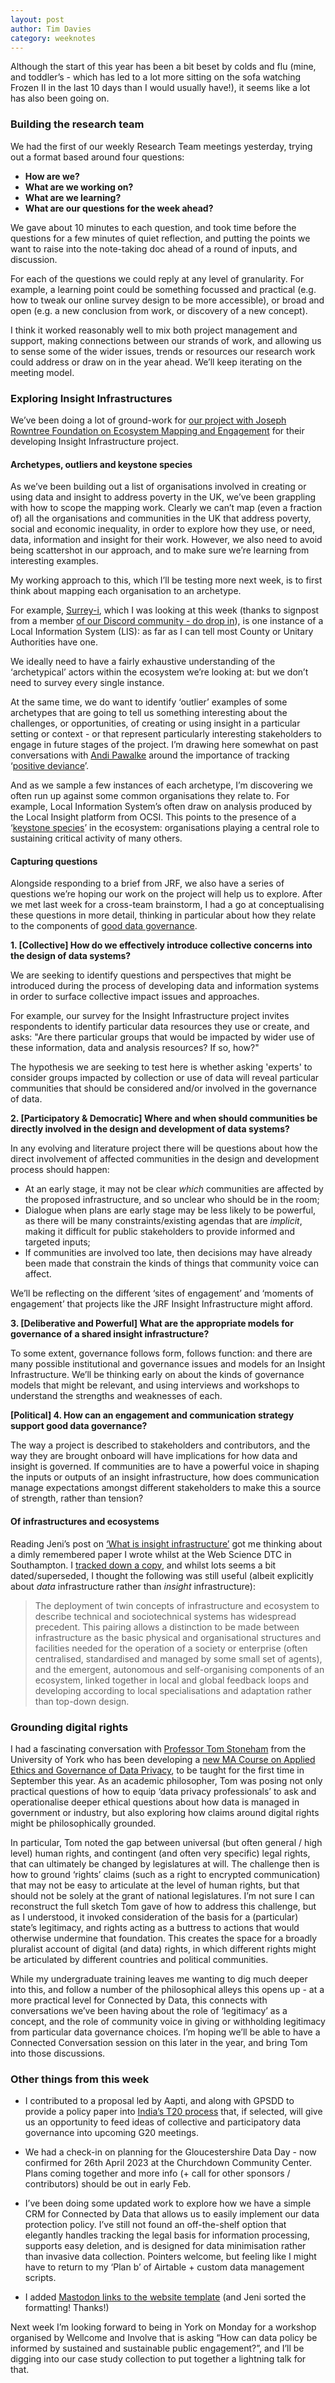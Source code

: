 ```yaml
---
layout: post
author: Tim Davies
category: weeknotes
---
```



Although the start of this year has been a bit beset by colds and flu (mine, and toddler’s - which has led to a lot more sitting on the sofa watching Frozen II in the last 10 days than I would usually have!), it seems like a lot has also been going on. 


### Building the research team

We had the first of our weekly Research Team meetings yesterday, trying out a format based around four questions:

* **How are we?**
* **What are we working on?**
* **What are we learning?**
* **What are our questions for the week ahead?**

We gave about 10 minutes to each question, and took time before the questions for a few minutes of quiet reflection, and putting the points we want to raise into the note-taking doc ahead of a round of inputs, and discussion. 

For each of the questions we could reply at any level of granularity. For example, a learning point could be something focussed and practical (e.g. how to tweak our online survey design to be more accessible), or broad and open (e.g. a new conclusion from work, or discovery of a new concept). 

I think it worked reasonably well to mix both project management and support, making connections between our strands of work, and allowing us to sense some of the wider issues, trends or resources our research work could address or draw on in the year ahead. We’ll keep iterating on the meeting model. 


### Exploring Insight Infrastructures

We’ve been doing a lot of ground-work for [our project with Joseph Rowntree Foundation on Ecosystem Mapping and Engagement](https://connectedbydata.org/projects/2022-jrf-ecosystem) for their developing Insight Infrastructure project. 


#### Archetypes, outliers and keystone species

As we’ve been building out a list of organisations involved in creating or using data and insight to address poverty in the UK, we’ve been grappling with how to scope the mapping work. Clearly we can’t map (even a fraction of) all the organisations and communities in the UK that address poverty, social and economic inequality, in order to explore how they use, or need, data, information and insight for their work. However, we also need to avoid being scattershot in our approach, and to make sure we’re learning from interesting examples.

My working approach to this, which I’ll be testing more next week, is to first think about mapping each organisation to an archetype.

For example, [Surrey-i](https://surreyi.gov.uk/), which I was looking at this week (thanks to signpost from a member [of our Discord community - do drop in](https://discord.gg/uZyhRghzsc)), is one instance of a Local Information System (LIS): as far as I can tell most County or Unitary Authorities have one. 

We ideally need to have a fairly exhaustive understanding of the ‘archetypical’ actors within the ecosystem we’re looking at: but we don’t need to survey every single instance.

At the same time, we do want to identify ‘outlier’ examples of some archetypes  that are going to tell us something interesting about the challenges, or opportunities, of creating or using insight in a particular setting or context - or that represent particularly interesting stakeholders to engage in future stages of the project. I’m drawing here somewhat on past conversations with [Andi Pawalke](https://www.linkedin.com/in/apawelke/) around the importance of tracking ‘[positive deviance](https://involve.org.uk/resources/methods/positive-deviance#:~:text=Positive%20Deviance%20is%20based%20on,to%20problems%20than%20their%20peers.)’. 

And as we sample a few instances of each archetype, I’m discovering we often run up against some common organisations they relate to. For example, Local Information System’s often draw on analysis produced by the Local Insight platform from OCSI. This points to the presence of a ‘[keystone species](https://en.wikipedia.org/wiki/Keystone_species)’ in the ecosystem: organisations playing a central role to sustaining critical activity of many others. 


#### Capturing questions

Alongside responding to a brief from JRF, we also have a series of questions we’re hoping our work on the project will help us to explore. After we met last week for a cross-team brainstorm, I had a go at conceptualising these questions in more detail, thinking in particular about how they relate to the components of [good data governance](https://connectedbydata.org/blog/2022/09/21/effective-data-governance#:~:text=What%20does%20good%20data%20governance%20look%20like%3F). 

**1. [Collective] How do we effectively introduce collective concerns into the design of data systems?**

We are seeking to identify questions and perspectives that might be introduced during the process of developing data and information systems in order to surface collective impact issues and approaches.

For example, our survey for the Insight Infrastructure project invites respondents to identify particular data resources they use or create, and asks: "Are there particular groups that would be impacted by wider use of these information, data and analysis resources? If so, how?"

The hypothesis we are seeking to test here is whether asking 'experts' to consider groups impacted by collection or use of data will reveal particular communities that should be considered and/or involved in the governance of data.

**2. [Participatory & Democratic] Where and when should communities be directly involved in the design and development of data systems?**

In any evolving and literature project there will be questions about how the direct involvement of affected communities in the design and development process should happen:


* At an early stage, it may not be clear _which_ communities are affected by the proposed infrastructure, and so unclear who should be in the room;
* Dialogue when plans are early stage may be less likely to be powerful, as there will be many constraints/existing agendas that are _implicit_, making it difficult for public stakeholders to provide informed and targeted inputs;
* If communities are involved too late, then decisions may have already been made that constrain the kinds of things that community voice can affect.

We’ll be reflecting on the different ‘sites of engagement’ and ‘moments of engagement’ that projects like the JRF Insight Infrastructure might afford. 

**3. [Deliberative and Powerful] What are the appropriate models for governance of a shared insight infrastructure?**

To some extent, governance follows form, follows function: and there are many possible institutional and governance issues and models for an Insight Infrastructure. We’ll be thinking early on about the kinds of governance models that might be relevant, and using interviews and workshops to understand the strengths and weaknesses of each. 

**[Political] 4. How can an engagement and communication strategy support good data governance?**

The way a project is described to stakeholders and contributors, and the way they are brought onboard will have implications for how data and insight is governed. If communities are to have a powerful voice in shaping the inputs or outputs of an insight infrastructure, how does communication manage expectations amongst different stakeholders to make this a source of strength, rather than tension? 


#### Of infrastructures and ecosystems

Reading Jeni’s post on [‘What is insight infrastructure’](https://connectedbydata.org/news/2023/01/10/insight-infrastructure) got me thinking about a dimly remembered paper I wrote whilst at the Web Science DTC in Southampton. I [tracked down a copy](https://www.emergentworks.net/sites/default/files/ikmemergent_archive/Social_Life_of_Data_-_Infrastructure_and_Ecosystem_Paper.pdf), and whilst lots seems a bit dated/superseded, I thought the following was still useful (albeit explicitly about *data* infrastructure rather than *insight* infrastructure): 

> The deployment of twin concepts of infrastructure and ecosystem to describe technical and sociotechnical systems has widespread precedent. This pairing allows a distinction to be made between infrastructure as the basic physical and organisational structures and facilities needed for the operation of a society or enterprise (often centralised, standardised and managed by some small set of agents), and the emergent, autonomous and self-organising components of an ecosystem, linked together in local and global feedback loops and developing according to local specialisations and adaptation rather than top-down design.


### Grounding digital rights

I had a fascinating conversation with [Professor Tom Stoneham](https://dair-community.social/@tomstoneham) from the University of York who has been developing a [new MA Course on Applied Ethics and Governance of Data Privacy](https://www.york.ac.uk/study/postgraduate-taught/courses/ma-applied-ethics-governance-data-privacy/), to be taught for the first time in September this year. As an academic philosopher, Tom was posing not only practical questions of how to equip ‘data privacy professionals’ to ask and operationalise deeper ethical questions about how data is managed in government or industry, but also exploring how claims around digital rights might be philosophically grounded. 

In particular, Tom noted the gap between universal (but often general / high level) human rights, and contingent (and often very specific) legal rights, that can ultimately be changed by legislatures at will. The challenge then is how to ground ‘rights’ claims (such as a right to encrypted communication) that may not be easy to articulate at the level of human rights, but that should not be solely at the grant of national legislatures. I’m not sure I can reconstruct the full sketch Tom gave of how to address this challenge, but as I understood, it invoked consideration of the basis for a (particular) state’s legitimacy, and rights acting as a buttress to actions that would otherwise undermine that foundation. This creates the space for a broadly pluralist account of digital (and data) rights, in which different rights might be articulated by different countries and political communities.

While my undergraduate training leaves me wanting to dig much deeper into this, and follow a number of the philosophical alleys this opens up - at a more practical level for Connected by Data, this connects with conversations we’ve been having about the role of ‘legitimacy’ as a concept, and the role of community voice in giving or withholding legitimacy from particular data governance choices. I’m hoping we’ll be able to have a Connected Conversation session on this later in the year, and bring Tom into those discussions. 


### Other things from this week

* I contributed to a proposal led by Aapti, and along with GPSDD to provide a policy paper into [India’s T20 process](https://t20ind.org/about-us/) that, if selected, will give us an opportunity to feed ideas of collective and participatory data governance into upcoming G20 meetings. 

* We had a check-in on planning for the Gloucestershire Data Day - now confirmed for 26th April 2023 at the Churchdown Community Center. Plans coming together and more info (+ call for other sponsors / contributors) should be out in early Feb. 

* I’ve been doing some updated work to explore how we have a simple CRM for Connected by Data that allows us to easily implement our data protection policy. I’ve still not found an off-the-shelf option that elegantly handles tracking the legal basis for information processing, supports easy deletion, and is designed for data minimisation rather than invasive data collection. Pointers welcome, but feeling like I might have to return to my ‘Plan b’ of Airtable + custom data management scripts.  

* I added [Mastodon links to the website template](https://github.com/connectedbydata/connectedbydata.org/commit/280e2b4a3e11ef027d6707ed6db369eaf8e3248f) (and Jeni sorted the formatting! Thanks!) 

Next week I’m looking forward to being in York on Monday for a workshop organised by Wellcome and Involve that is asking “How can data policy be informed by sustained and sustainable public engagement?”, and I’ll be digging into our case study collection to put together a lightning talk for that. 
